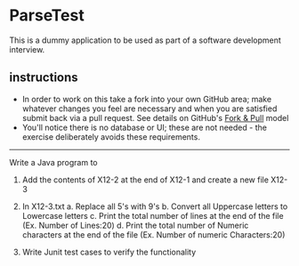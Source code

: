 # ParseTest

This is a dummy application to be used as part of a software development interview.

instructions
--------

* In order to work on this take a fork into your own GitHub area; make whatever changes you feel are necessary and when you are satisfied submit back via a pull request. See details on GitHub's [Fork & Pull](https://help.github.com/articles/using-pull-requests) model
* You'll notice there is no database or UI; these are not needed - the exercise deliberately avoids these requirements.

----------------------

Write a Java program to

1. Add the contents of X12-2 at the end of X12-1 and create a new file X12-3

2. In X12-3.txt
	a. Replace all 5's with 9's
	b. Convert all Uppercase letters to Lowercase letters
	c. Print the total number of lines at the end of the file (Ex. Number of Lines:20)
	d. Print the total number of Numeric characters at the end of the file (Ex. Number of numeric Characters:20)

3. Write Junit test cases to verify the functionality
